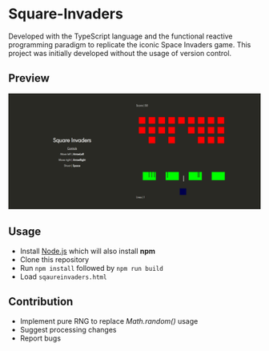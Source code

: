 # Square-Invaders ##
Developed with the TypeScript language and the functional reactive programming paradigm to replicate the iconic Space Invaders game. This project was initially developed without the usage of version control.

## Preview ##
![](/gamePreview.png)

## Usage ##
* Install [Node.js](https://nodejs.org/) which will also install **npm**
* Clone this repository
* Run `npm install` followed by `npm run build`
* Load `sqaureinvaders.html`

## Contribution ## 
* Implement pure RNG to replace *Math.random()* usage
* Suggest processing changes
* Report bugs